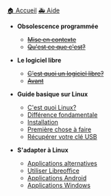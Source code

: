 <a id="home" href='./'>🏠 Accueil</a>
<a id="aide" href='https://discord.gg/EGntMDp' target='blank'>🚑 Aide</a>
- **Obsolescence programmée**
  - [~~Mise en contexte~~](/1/Mise_en_contexte.md)
  - [~~Qu'est ce que c'est?~~](/1/description.md)

- **Le logiciel libre**
  - [~~C'est quoi un logiciel libre?~~](/2/description.md)
  - [~~Avant~~](/2/avant.md)

- **Guide basique sur Linux**
  - [C'est quoi Linux?](/3/linux.md)
  - [Différence fondamentale](/3/difference.md)
  - [Installation](/3/installation.md)
  - [Première chose à faire](/3/apres.md)
  - [Récupérer votre clé USB](/3/usb.md)

- **S'adapter à Linux**
  - [Applications alternatives](/4/alternatives.md)
  - [Utiliser Libreoffice](/4/libreoffice.md)
  - [Applications Android](/4/android.md)
  - [Applications Windows](4/wine.md)
